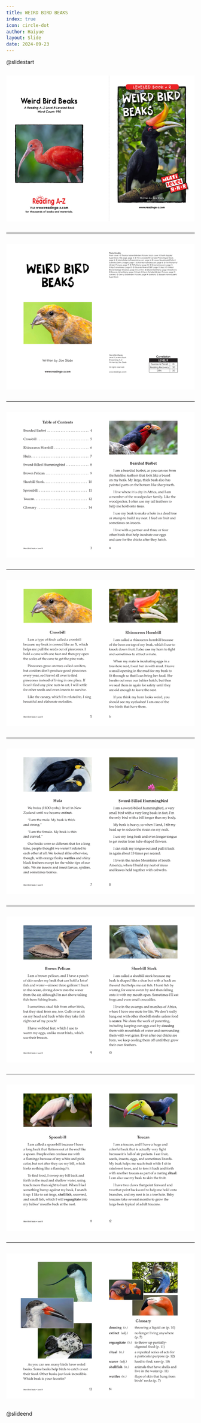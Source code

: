 ```yaml
---
title: WEIRD BIRD BEAKS
index: true
icon: circle-dot
author: Haiyue
layout: Slide
date: 2024-09-23
---
```

 
@slidestart

<div style="display:flex">
<div style="flex:1">

![](https://raw.githubusercontent.com/yclord/reading/refs/heads/master/english/Level-R/WEIRD%20BIRD%20BEAKS/001.webp)
</div>
<div style="flex:1">

![](https://raw.githubusercontent.com/yclord/reading/refs/heads/master/english/Level-R/WEIRD%20BIRD%20BEAKS/002.webp)
</div>
</div>

---

<div style="display:flex">
<div style="flex:1">

![](https://raw.githubusercontent.com/yclord/reading/refs/heads/master/english/Level-R/WEIRD%20BIRD%20BEAKS/003.webp)
</div>
<div style="flex:1">

![](https://raw.githubusercontent.com/yclord/reading/refs/heads/master/english/Level-R/WEIRD%20BIRD%20BEAKS/004.webp)
</div>
</div>

---

<div style="display:flex">
<div style="flex:1">

![](https://raw.githubusercontent.com/yclord/reading/refs/heads/master/english/Level-R/WEIRD%20BIRD%20BEAKS/005.webp)
</div>
<div style="flex:1">

![](https://raw.githubusercontent.com/yclord/reading/refs/heads/master/english/Level-R/WEIRD%20BIRD%20BEAKS/006.webp)
</div>
</div>

---

<div style="display:flex">
<div style="flex:1">

![](https://raw.githubusercontent.com/yclord/reading/refs/heads/master/english/Level-R/WEIRD%20BIRD%20BEAKS/007.webp)
</div>
<div style="flex:1">

![](https://raw.githubusercontent.com/yclord/reading/refs/heads/master/english/Level-R/WEIRD%20BIRD%20BEAKS/008.webp)
</div>
</div>

---

<div style="display:flex">
<div style="flex:1">

![](https://raw.githubusercontent.com/yclord/reading/refs/heads/master/english/Level-R/WEIRD%20BIRD%20BEAKS/009.webp)
</div>
<div style="flex:1">

![](https://raw.githubusercontent.com/yclord/reading/refs/heads/master/english/Level-R/WEIRD%20BIRD%20BEAKS/010.webp)
</div>
</div>

---

<div style="display:flex">
<div style="flex:1">

![](https://raw.githubusercontent.com/yclord/reading/refs/heads/master/english/Level-R/WEIRD%20BIRD%20BEAKS/011.webp)
</div>
<div style="flex:1">

![](https://raw.githubusercontent.com/yclord/reading/refs/heads/master/english/Level-R/WEIRD%20BIRD%20BEAKS/012.webp)
</div>
</div>

---

<div style="display:flex">
<div style="flex:1">

![](https://raw.githubusercontent.com/yclord/reading/refs/heads/master/english/Level-R/WEIRD%20BIRD%20BEAKS/013.webp)
</div>
<div style="flex:1">

![](https://raw.githubusercontent.com/yclord/reading/refs/heads/master/english/Level-R/WEIRD%20BIRD%20BEAKS/014.webp)
</div>
</div>

---

<div style="display:flex">
<div style="flex:1">

![](https://raw.githubusercontent.com/yclord/reading/refs/heads/master/english/Level-R/WEIRD%20BIRD%20BEAKS/015.webp)
</div>
<div style="flex:1">

![](https://raw.githubusercontent.com/yclord/reading/refs/heads/master/english/Level-R/WEIRD%20BIRD%20BEAKS/016.webp)
</div>
</div>

@slideend